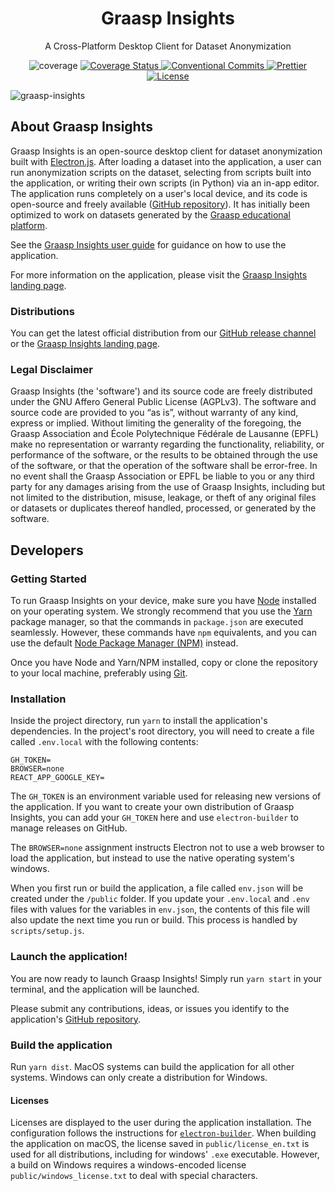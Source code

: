 <h1 align="center">Graasp Insights</h1>

<p align="center">
  A Cross-Platform Desktop Client for Dataset Anonymization
</p>

<p align="center">
    <img
      alt="coverage"
      src="https://github.com/graasp/graasp-insights/actions/workflows/coverage.yml/badge.svg?branch=master"
    />
  <a href='https://coveralls.io/github/graasp/graasp-insights?branch=97/spectronCoverage'>
    <img
      src='https://coveralls.io/repos/github/graasp/graasp-insights/badge.svg?branch=97/spectronCoverage'
      alt='Coverage Status'
      />
  </a>
  <a href="https://conventionalcommits.org">
    <img
      alt="Conventional Commits"
      src="https://img.shields.io/badge/Conventional%20Commits-1.0.0-yellow.svg"
    />
  </a>
  <a href="https://github.com/prettier/prettier">
    <img
      alt="Prettier"
      src="https://img.shields.io/badge/code_style-prettier-ff69b4.svg"
    />
  </a>
  <a href="https://github.com/graasp/graasp-insights/blob/master/LICENSE">
    <img
      alt="License"
      src="https://img.shields.io/badge/license-AGPLv3.0-blue.svg"
    />
  </a>
</p>

![graasp-insights](https://user-images.githubusercontent.com/19311953/107044068-1d6f0c80-67c4-11eb-9cba-67d17af7fa56.png)

## About Graasp Insights

Graasp Insights is an open-source desktop client for dataset anonymization built with [Electron.js](https://github.com/electron/electron). After loading a dataset into the application, a user can run anonymization scripts on the dataset, selecting from scripts built into the application, or writing their own scripts (in Python) via an in-app editor. The application runs completely on a user's local device, and its code is open-source and freely available ([GitHub repository](https://github.com/graasp/graasp-insights)). It has initially been optimized to work on datasets generated by the [Graasp educational platform](https://graasp.eu).

See the [Graasp Insights user guide](https://github.com/graasp/graasp-insights/blob/master/docs/introduction.md) for guidance on how to use the application.

For more information on the application, please visit the [Graasp Insights landing page](https://insights.graasp.org).

### Distributions

You can get the latest official distribution from our [GitHub release channel](https://github.com/graasp/graasp-insights/releases) or the [Graasp Insights landing page](https://insights.graasp.org).

### Legal Disclaimer

Graasp Insights (the 'software') and its source code are freely distributed under the GNU Affero General Public License (AGPLv3). The software and source code are provided to you “as is”, without warranty of any kind, express or implied. Without limiting the generality of the foregoing, the Graasp Association and École Polytechnique Fédérale de Lausanne (EPFL) make no representation or warranty regarding the functionality, reliability, or performance of the software, or the results to be obtained through the use of the software, or that the operation of the software shall be error-free. In no event shall the Graasp Association or EPFL be liable to you or any third party for any damages arising from the use of Graasp Insights, including but not limited to the distribution, misuse, leakage, or theft of any original files or datasets or duplicates thereof handled, processed, or generated by the software.

## Developers

### Getting Started

To run Graasp Insights on your device, make sure you have [Node](https://nodejs.org) installed on your operating system. We strongly recommend that you use the [Yarn](https://yarnpkg.com/) package manager, so that the commands in `package.json` are executed seamlessly. However, these commands have `npm` equivalents, and you can use the default [Node Package Manager (NPM)](https://www.npmjs.com) instead.

Once you have Node and Yarn/NPM installed, copy or clone the repository to your local machine, preferably using [Git](https://git-scm.com).

### Installation

Inside the project directory, run `yarn` to install the application's dependencies. In the project's root directory, you will need to create a file called `.env.local` with the following contents:

```dotenv
GH_TOKEN=
BROWSER=none
REACT_APP_GOOGLE_KEY=
```

The `GH_TOKEN` is an environment variable used for releasing new versions of the application. If you want to create your own distribution of Graasp Insights, you can add your `GH_TOKEN` here and use `electron-builder` to manage releases on GitHub.

The `BROWSER=none` assignment instructs Electron not to use a web browser to load the application, but instead to use the native operating system's windows.

When you first run or build the application, a file called `env.json` will be created under the `/public` folder. If you update your `.env.local` and `.env` files with values for the variables in `env.json`, the contents of this file will also update the next time you run or build. This process is handled by `scripts/setup.js`.

### Launch the application!

You are now ready to launch Graasp Insights! Simply run `yarn start` in your terminal, and the application will be launched.

Please submit any contributions, ideas, or issues you identify to the application's [GitHub repository](https://github.com/graasp/graasp-insights).

### Build the application

Run `yarn dist`. MacOS systems can build the application for all other systems. Windows can only create a distribution for Windows.

#### Licenses

Licenses are displayed to the user during the application installation. The configuration follows the instructions for [`electron-builder`](https://www.electron.build/configuration/configuration). When building the application on macOS, the license saved in `public/license_en.txt` is used for all distributions, including for windows' `.exe` executable.
However, a build on Windows requires a windows-encoded license `public/windows_license.txt` to deal with special characters.

